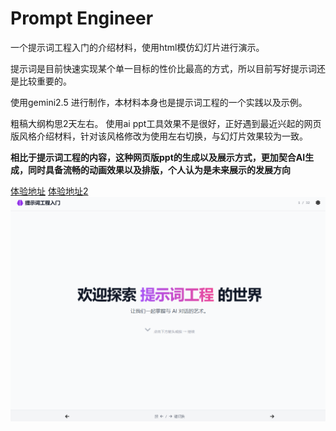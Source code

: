 # Prompt Engineer
一个提示词工程入门的介绍材料，使用html模仿幻灯片进行演示。

提示词是目前快速实现某个单一目标的性价比最高的方式，所以目前写好提示词还是比较重要的。


使用gemini2.5 进行制作，本材料本身也是提示词工程的一个实践以及示例。


粗稿大纲构思2天左右。
使用ai ppt工具效果不是很好，正好遇到最近兴起的网页版风格介绍材料，针对该风格修改为使用左右切换，与幻灯片效果较为一致。

**相比于提示词工程的内容，这种网页版ppt的生成以及展示方式，更加契合AI生成，同时具备流畅的动画效果以及排版，个人认为是未来展示的发展方向**

[体验地址](https://sharmt1411.github.io/promptengineer/)
[体验地址2](https://prompt-sharmt.vercel.app/) 
![pic](pic1.png)


